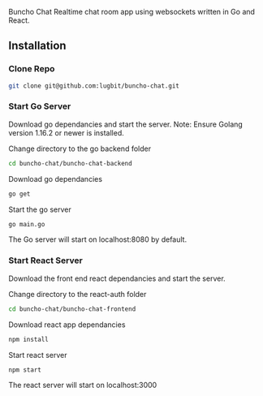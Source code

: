 Buncho Chat
Realtime chat room app using websockets written in Go and React.


## Installation

### Clone Repo

```sh
git clone git@github.com:lugbit/buncho-chat.git
```

### Start Go Server
Download go dependancies and start the server.
Note: Ensure Golang version 1.16.2 or newer is installed.

Change directory to the go backend folder
```sh
cd buncho-chat/buncho-chat-backend
```

Download go dependancies
```sh
go get
```

Start the go server
```sh
go main.go
```

The Go server will start on localhost:8080 by default.

### Start React Server
Download the front end react dependancies and start the server.

Change directory to the react-auth folder
```sh
cd buncho-chat/buncho-chat-frontend
```

Download react app dependancies
```sh
npm install
```

Start react server
```sh
npm start
```

The react server will start on localhost:3000
